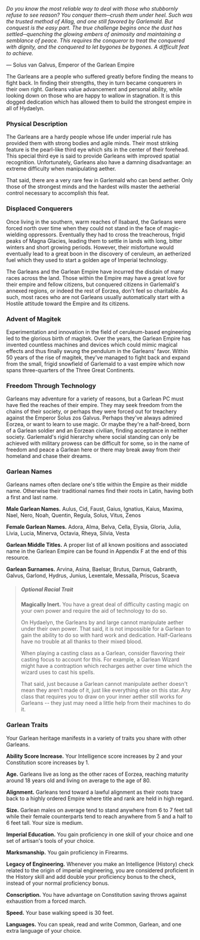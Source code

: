*Do you know the most reliable way to deal with those who stubbornly refuse to see reason? You conquer them─crush them under heel. Such was the trusted method of Allag, and one still favored by Garlemald. But conquest is the easy part. The true challenge begins once the dust has settled─quenching the glowing embers of animosity and maintaining a semblance of peace. This requires the conqueror to treat the conquered with dignity, and the conquered to let bygones be bygones. A difficult feat to achieve.*

&mdash; Solus van Galvus, Emperor of the Garlean Empire

The Garleans are a people who suffered greatly before finding the means to fight back. In finding their strengths, they in turn became conquerers in their own right. Garleans value advancement and personal ability, while looking down on those who are happy to wallow in stagnation. It is this dogged dedication which has allowed them to build the strongest empire in all of Hydaelyn.

### Physical Description
The Garleans are a hardy people whose life under imperial rule has provided them with strong bodies and agile minds. Their most striking feature is the pearl-like third eye which sits in the center of their forehead. This special third eye is said to provide Garleans with improved spatial recognition. Unfortunately, Garleans also have a damning disadvantage: an extreme difficulty when manipulating aether. 

That said, there are a very rare few in Garlemald who can bend aether. Only those of the strongest minds and the hardest wills master the aetherial control necessary to accomplish this feat.

### Displaced Conquerers 
Once living in the southern, warm reaches of Ilsabard, the Garleans were forced north over time when they could not stand in the face of magic-wielding oppressors. Eventually they had to cross the treacherous, frigid peaks of Magna Glacies, leading them to settle in lands with long, bitter winters and short growing periods. However, their misfortune would eventually lead to a great boon in the discovery of ceruleum, an aetherized fuel which they used to start a golden age of Imperial technology.

The Garleans and the Garlean Empire have incurred the disdain of many races across the land. Those within the Empire may have a great love for their empire and fellow citizens, but conquered citizens in Garlemald's annexed regions, or indeed the rest of Eorzea, don't feel so charitable. As such, most races who are not Garleans usually automatically start with a Hostile attitude toward the Empire and its citizens.

### Advent of Magitek
Experimentation and innovation in the field of ceruleum-based engineering led to the glorious birth of magitek. Over the years, the Garlean Empire has invented countless machines and devices which could mimic magical effects and thus finally swung the pendulum in the Garleans' favor. Within 50 years of the rise of magitek, they've managed to fight back and expand from the small, frigid snowfield of Garlemald to a vast empire which now spans three-quarters of the Three Great Continents.

### Freedom Through Technology
Garleans may adventure for a variety of reasons, but a Garlean PC must have fled the reaches of their empire. They may seek freedom from the chains of their society, or perhaps they were forced out for treachery against the Emperor Solus zos Galvus. Perhaps they've always admired Eorzea, or want to learn to use magic. Or maybe they're a half-breed, born of a Garlean soldier and an Eorzean civilian, finding acceptance in neither society. Garlemald's rigid hierarchy where social standing can only be achieved with military prowess can be difficult for some, so in the name of freedom and peace a Garlean here or there may break away from their homeland and chase their dreams.

### Garlean Names
Garleans names often declare one's title within the Empire as their middle name. Otherwise their traditional names find their roots in Latin, having both a first and last name.

**Male Garlean Names.** Aulus, Cid, Faust, Gaius, Ignatius, Kaius, Maxima, Nael, Nero, Noah, Quentin, Regula, Solus, Vitus, Zenos

**Female Garlean Names.** Adora, Alma, Belva, Cella, Elysia, Gloria, Julia, Livia, Lucia, Minerva, Octavia, Rheya, Silvia, Vesta

**Garlean Middle Titles.**  A proper list of all known positions and associated name in the Garlean Empire can be found in Appendix F at the end of this resource.

**Garlean Surnames.** Arvina, Asina, Baelsar, Brutus, Darnus, Gabranth, Galvus, Garlond, Hydrus, Junius, Lexentale, Messalla, Priscus, Scaeva

> ##### Optional Racial Trait
>
> **Magically Inert.** You have a great deal of difficulty casting magic on your own power and require the aid of technology to do so.
> 
> On Hydaelyn, the Garleans by and large cannot manipulate aether under their own power. That said, it is not impossible for a Garlean to gain the ability to do so with hard work and dedication. Half-Garleans have no trouble at all thanks to their mixed blood.
>
> When playing a casting class as a Garlean, consider flavoring their casting focus to account for this. For example, a Garlean Wizard might have a contraption which recharges aether over time which the wizard uses to cast his spells.
> 
> That said, just because a Garlean cannot manipulate aether doesn't mean they aren't made of it, just like everything else on this star. Any class that requires you to draw on your inner aether still works for Garleans -- they just may need a little help from their machines to do it.

### Garlean Traits
Your Garlean heritage manifests in a variety of traits you share with other Garleans.

**Ability Score Increase.** Your Intelligence score increases by 2 and your Constitution score increases by 1.

**Age.** Garleans live as long as the other races of Eorzea, reaching maturity around 18 years old and living on average to the age of 80.

**Alignment.** Garleans tend toward a lawful alignment as their roots trace back to a highly ordered Empire where title and rank are held in high regard.

**Size.** Garlean males on average tend to stand anywhere from 6 to 7 feet tall while their female counterparts tend to reach anywhere from 5 and a half to 6 feet tall. Your size is medium.

**Imperial Education.** You gain proficiency in one skill of your choice and one set of artisan's tools of your choice.

**Marksmanship.** You gain proficiency in Firearms.

**Legacy of Engineering.** Whenever you make an Intelligence (History) check related to the origin of imperial engineering, you are considered proficient in the History skill and add double your proficiency bonus to the check, instead of your normal proficiency bonus.

**Conscription.** You have advantage on Constitution saving throws against exhaustion from a forced march. 

**Speed.** Your base walking speed is 30 feet.

**Languages.** You can speak, read and write Common, Garlean, and one extra language of your choice.
